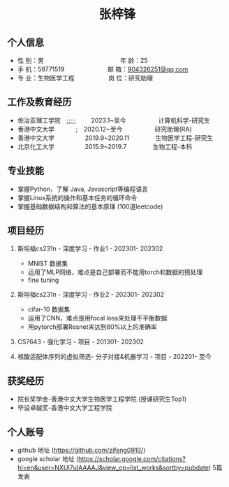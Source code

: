  <center>
     <h1>张梓锋</h1>
 </center>

## 个人信息 

* 性 别：男&emsp;&emsp;&emsp;&emsp;&emsp;&emsp;&emsp;&emsp;&emsp;&emsp;&emsp;&emsp;&ensp;年 龄：25  
* 手 机：59771519 &emsp;&emsp;&emsp;&emsp;&emsp;&emsp;&ensp;  邮 箱：904326251@qq.com    
* 专 业：生物医学工程 &emsp;&emsp;&emsp;&emsp;&emsp; 岗 位：研究助理

## 工作及教育经历
* 佐治亚理工学院&emsp;;;;;;&emsp;&ensp;&emsp;2023.1~至今&emsp;&emsp;&emsp;&emsp;&emsp; 计算机科学-研究生   
* 香港中文大学&emsp;&emsp;&emsp;&ensp;;&emsp;2020.12~至今&emsp;&emsp;&emsp;&emsp;&emsp; 研究助理(RA)      
* 香港中文大学&emsp;&emsp;&emsp;&emsp;&emsp;2019.9~2020.11&emsp;&emsp;&emsp;&emsp; 生物医学工程-研究生         
* 北京化工大学&emsp;&emsp;&emsp;&emsp;&emsp;2015.9~2019.7&emsp;&emsp;&emsp;&emsp; 生物工程-本科  

## 专业技能

* 掌握Python，了解 Java, Javascript等编程语言
* 掌握Linux系统的操作和基本任务的循环命令
* 掌握基础数据结构和算法的基本原理 (100道leetcode)

## 项目经历

1. 斯坦福cs231n - 深度学习 - 作业1 - 202301- 202302 
    * MNIST 数据集 
    * 运用了MLP网络，难点是自己部署而不能用torch和数据的预处理
    * fine tuning

2. 斯坦福cs231n - 深度学习 - 作业2 - 202301- 202302 
    * cifar-10 数据集 
    * 运用了CNN，难点是用focal loss来处理不平衡数据
    * 用pytorch部署Resnet来达到80%以上的准确率
3. CS7643 - 强化学习 - 项目 - 201301- 202302 
4. 核酸适配体序列的虚拟筛选- 分子对接&机器学习 - 项目 - 202201- 至今


## 获奖经历
* 院长奖学金-香港中文大学生物医学工程学院 (授课研究生Top1)
* 毕设卓越奖-香港中文大学工程学院

## 个人账号 
* github 地址 (https://github.com/zifeng0910/)
* google scholar 地址 (https://scholar.google.com/citations?hl=en&user=NXUI7uIAAAAJ&view_op=list_works&sortby=pubdate) 5篇发表

<!-- ## 其他信息 
* 喜欢钻研技术 等等
* 性格开朗，喜欢跳舞，做个主持人 等等  -->
